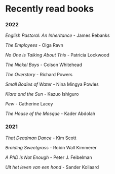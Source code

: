 # Recently read books

### 2022

*English Pastoral: An Inheritance* - James Rebanks

*The Employees* - Olga Ravn

*No One is Talking About This* - Patricia Lockwood

*The Nickel Boys* - Colson Whitehead

*The Overstory* - Richard Powers

*Small Bodies of Water* - Nina Mingya Powles

*Klara and the Sun* - Kazuo Ishiguro

*Pew* - Catherine Lacey

*The House of the Mosque* - Kader Abdolah 

### 2021

*That Deadman Dance* - Kim Scott

*Braiding Sweetgrass* - Robin Wall Kimmerer

*A PhD is Not Enough* - Peter J. Feibelman

*Uit het leven van een hond* - Sander Kollaard  

